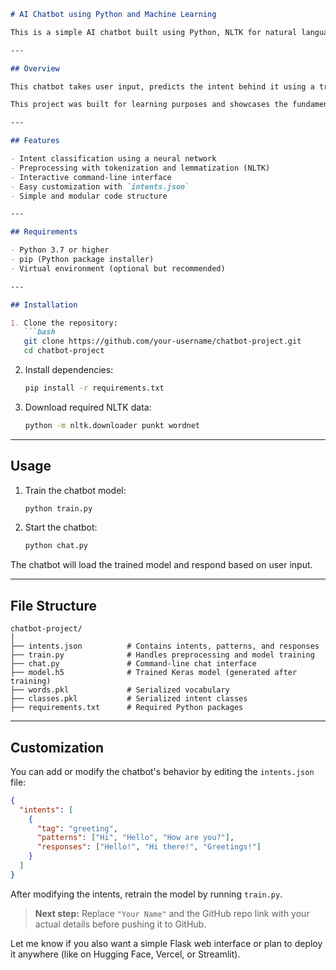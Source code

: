 ````markdown
# AI Chatbot using Python and Machine Learning

This is a simple AI chatbot built using Python, NLTK for natural language processing, and TensorFlow/Keras for intent classification. The project demonstrates how to train a neural network on predefined intents and interact with users through a command-line interface.

---

## Overview

This chatbot takes user input, predicts the intent behind it using a trained model, and responds accordingly. It uses basic NLP techniques like tokenization and lemmatization, and a neural network classifier built with Keras. The data used for training includes a set of intents defined in a JSON file.

This project was built for learning purposes and showcases the fundamentals of building AI-powered conversational bots.

---

## Features

- Intent classification using a neural network
- Preprocessing with tokenization and lemmatization (NLTK)
- Interactive command-line interface
- Easy customization with `intents.json`
- Simple and modular code structure

---

## Requirements

- Python 3.7 or higher
- pip (Python package installer)
- Virtual environment (optional but recommended)

---

## Installation

1. Clone the repository:
   ```bash
   git clone https://github.com/your-username/chatbot-project.git
   cd chatbot-project
````

2. Install dependencies:

   ```bash
   pip install -r requirements.txt
   ```

3. Download required NLTK data:

   ```bash
   python -m nltk.downloader punkt wordnet
   ```

---

## Usage

1. Train the chatbot model:

   ```bash
   python train.py
   ```

2. Start the chatbot:

   ```bash
   python chat.py
   ```

The chatbot will load the trained model and respond based on user input.

---

## File Structure

```
chatbot-project/
│
├── intents.json          # Contains intents, patterns, and responses
├── train.py              # Handles preprocessing and model training
├── chat.py               # Command-line chat interface
├── model.h5              # Trained Keras model (generated after training)
├── words.pkl             # Serialized vocabulary
├── classes.pkl           # Serialized intent classes
├── requirements.txt      # Required Python packages
```

---

## Customization

You can add or modify the chatbot's behavior by editing the `intents.json` file:

```json
{
  "intents": [
    {
      "tag": "greeting",
      "patterns": ["Hi", "Hello", "How are you?"],
      "responses": ["Hello!", "Hi there!", "Greetings!"]
    }
  ]
}
```

After modifying the intents, retrain the model by running `train.py`.

> **Next step:** Replace `"Your Name"` and the GitHub repo link with your actual details before pushing it to GitHub.

Let me know if you also want a simple Flask web interface or plan to deploy it anywhere (like on Hugging Face, Vercel, or Streamlit).
```
